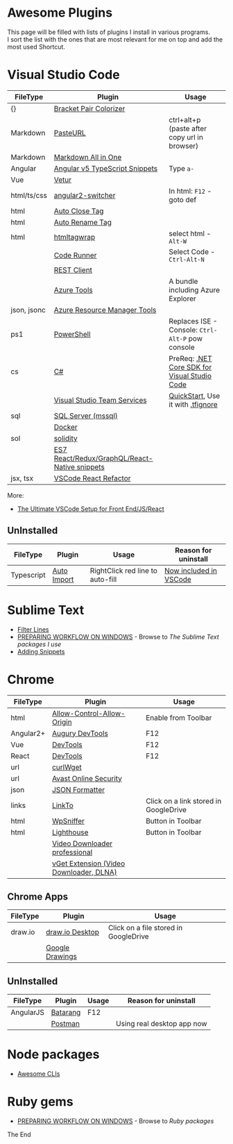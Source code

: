 # Awesome Plugins

This page will be filled with lists of plugins I install in various programs.  
I sort the list with the ones that are most relevant for me on top and add the most used Shortcut.  

# Visual Studio Code

|FileType|Plugin|Usage|
|---|---|---|
|{}|[Bracket Pair Colorizer](https://marketplace.visualstudio.com/items?itemName=CoenraadS.bracket-pair-colorizer)||
|Markdown|[PasteURL](https://marketplace.visualstudio.com/items?itemName=kukushi.pasteurl)|ctrl+alt+p (paste after copy url in browser)|
|Markdown|[Markdown All in One](https://marketplace.visualstudio.com/items?itemName=yzhang.markdown-all-in-one)||
|Angular|[Angular v5 TypeScript Snippets](https://marketplace.visualstudio.com/items?itemName=johnpapa.Angular2)|Type `a-`|
|Vue|[Vetur](https://marketplace.visualstudio.com/items?itemName=octref.vetur)||
|html/ts/css|[angular2-switcher](https://marketplace.visualstudio.com/items?itemName=infinity1207.angular2-switcher)|In html: `F12` - goto def|
|html|[Auto Close Tag](https://marketplace.visualstudio.com/items?itemName=formulahendry.auto-close-tag)||
|html|[Auto Rename Tag](https://marketplace.visualstudio.com/items?itemName=formulahendry.auto-rename-tag)||
|html|[htmltagwrap](https://marketplace.visualstudio.com/items?itemName=bradgashler.htmltagwrap)|select html - `Alt-W`|
||[Code Runner](https://marketplace.visualstudio.com/items?itemName=formulahendry.code-runner)|Select Code - `Ctrl-Alt-N`|
||[REST Client](https://marketplace.visualstudio.com/items?itemName=humao.rest-client)||
||[Azure Tools](https://marketplace.visualstudio.com/items?itemName=ms-vscode.vscode-node-azure-pack)|A bundle including Azure Explorer|
|json, jsonc|[Azure Resource Manager Tools](https://marketplace.visualstudio.com/items?itemName=msazurermtools.azurerm-vscode-tools)||
|ps1|[PowerShell](https://marketplace.visualstudio.com/items?itemName=ms-vscode.PowerShell)|Replaces ISE - Console: `Ctrl-Alt-P` pow console|
|cs|[C#](https://marketplace.visualstudio.com/items?itemName=ms-vscode.csharp)|PreReq: [.NET Core SDK for Visual Studio Code](https://dotnet.microsoft.com/download/dotnet-core/sdk-for-vs-code)|
||[Visual Studio Team Services](https://marketplace.visualstudio.com/items?itemName=ms-vsts.team)|[QuickStart](https://stackoverflow.com/a/48070466/750989), Use it with [.tfignore](https://docs.microsoft.com/en-us/previous-versions/visualstudio/visual-studio-2013/jj155786(v=vs.120)#tfignore-file-example)|
|sql|[SQL Server (mssql)](https://marketplace.visualstudio.com/items?itemName=ms-mssql.mssql)||
||[Docker](https://marketplace.visualstudio.com/items?itemName=ms-azuretools.vscode-docker)||
|sol|[solidity](https://marketplace.visualstudio.com/items?itemName=JuanBlanco.solidity)||
||[ES7 React/Redux/GraphQL/React-Native snippets](https://marketplace.visualstudio.com/items?itemName=dsznajder.es7-react-js-snippets)||
|jsx, tsx|[VSCode React Refactor](https://marketplace.visualstudio.com/items?itemName=planbcoding.vscode-react-refactor)||

More:
* [The Ultimate VSCode Setup for Front End/JS/React](https://medium.com/productivity-freak/the-ultimate-vscode-setup-for-js-react-6a4f7bd51a2)

## UnInstalled

|FileType|Plugin|Usage|Reason for uninstall|
|---|---|---|---|
|Typescript|[Auto Import](https://marketplace.visualstudio.com/items?itemName=steoates.autoimport)|RightClick red line to auto-fill|[Now included in VSCode](https://code.visualstudio.com/updates/v1_18#_auto-import-for-javascript-and-typescript)|

# Sublime Text

* [Filter Lines](https://packagecontrol.io/packages/Filter%20Lines)
* [PREPARING WORKFLOW ON WINDOWS](https://rasor.wordpress.com/2016/01/23/mean-stack-preparing-workflow-on-windows/) - Browse to *The Sublime Text packages I use*
* [Adding Snippets](https://rasor.wordpress.com/2016/02/07/cz8-sublimetext-add-snippets/)

# Chrome

|FileType|Plugin|Usage|
|---|---|---|
|html|[Allow-Control-Allow-Origin](https://chrome.google.com/webstore/detail/allow-control-allow-origi/nlfbmbojpeacfghkpbjhddihlkkiljbi)|Enable from Toolbar|
|Angular2+|[Augury DevTools](https://augury.angular.io/)|F12|
|Vue|[DevTools](https://chrome.google.com/webstore/detail/vuejs-devtools/nhdogjmejiglipccpnnnanhbledajbpd?hl=en)|F12|
|React|[DevTools](https://chrome.google.com/webstore/detail/react-developer-tools/fmkadmapgofadopljbjfkapdkoienihi)|F12|
|url|[curlWget](https://chrome.google.com/webstore/detail/curlwget/jmocjfidanebdlinpbcdkcmgdifblncg/related)||
|url|[Avast Online Security](https://chrome.google.com/webstore/detail/avast-online-security/gomekmidlodglbbmalcneegieacbdmki?hl=en)||
|json|[JSON Formatter](https://chrome.google.com/webstore/detail/json-formatter/bcjindcccaagfpapjjmafapmmgkkhgoa)||
|links|[LinkTo](https://chrome.google.com/webstore/detail/linkto/goapcakmlfahhdehdkbejkcpoddbdikm)|Click on a link stored in GoogleDrive|
|html|[WpSniffer](https://chrome.google.com/webstore/detail/wpsniffer-wordpress-theme/kihhefcbenhkjgjhchanjfhhflaojldn)|Button in Toolbar|
|html|[Lighthouse](https://chrome.google.com/webstore/detail/lighthouse/blipmdconlkpinefehnmjammfjpmpbjk/related)|Button in Toolbar|
||[Video Downloader professional](https://chrome.google.com/webstore/detail/video-downloader-professi/elicpjhcidhpjomhibiffojpinpmmpil?hl=da)||
||[vGet Extension (Video Downloader, DLNA)](https://chrome.google.com/webstore/detail/vget-extension-video-down/hniladkejehjfchadikcbjmgjaogciic?hl=da)||

## Chrome Apps

|FileType|Plugin|Usage|
|---|---|---|
|draw.io|[draw.io Desktop](https://chrome.google.com/webstore/detail/drawio-desktop/pebppomjfocnoigkeepgbmcifnnlndla?hl=en-GB)|Click on a file stored in GoogleDrive|
||[Google Drawings](https://chrome.google.com/webstore/detail/google-drawings/mkaakpdehdafacodkgkpghoibnmamcme)||

## UnInstalled

|FileType|Plugin|Usage|Reason for uninstall|
|---|---|---|---|
|AngularJS|[Batarang](https://chrome.google.com/webstore/detail/angularjs-batarang/ighdmehidhipcmcojjgiloacoafjmpfk?hl=en)|F12||
||[Postman](https://chrome.google.com/webstore/detail/postman-interceptor/aicmkgpgakddgnaphhhpliifpcfhicfo)||Using real desktop app now|

# Node packages

* [Awesome CLIs](https://github.com/rasor/awesome-tables/blob/master/awesome-cli-js.md#javascript)

# Ruby gems

* [PREPARING WORKFLOW ON WINDOWS](https://rasor.wordpress.com/2016/01/23/mean-stack-preparing-workflow-on-windows/) - Browse to *Ruby packages*

The End
